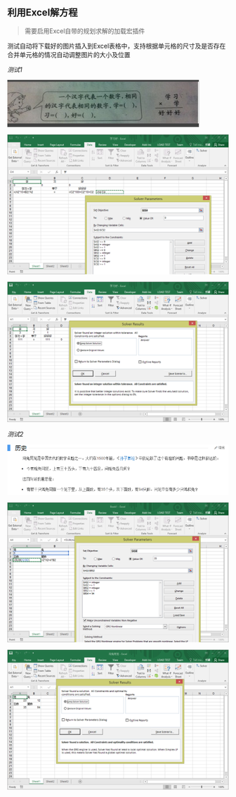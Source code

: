 ## 利用Excel解方程 ##
>需要启用Excel自带的规划求解的加载宏插件

测试自动将下载好的图片插入到Excel表格中，支持根据单元格的尺寸及是否存在合并单元格的情况自动调整图片的大小及位置

*测试1*

![学习好](./Pic/0.png)

![学习好](./Pic/sp20161016_142518.png)

![学习好](./Pic/sp20161016_143158.png)

*测试2*

![鸡兔同笼](./Pic/sp20161016_143705.png)

![鸡兔同笼](./Pic/sp20161016_092639.png)

![鸡兔同笼](./Pic/sp20161016_143124.png)

